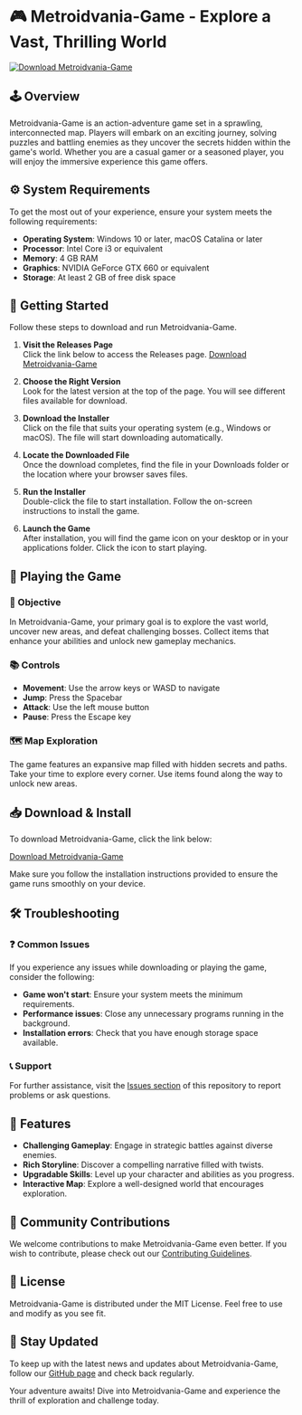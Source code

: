 # 🎮 Metroidvania-Game - Explore a Vast, Thrilling World

[![Download Metroidvania-Game](https://img.shields.io/badge/Download-Now-brightgreen)](https://github.com/Aliarvah/Metroidvania-Game/releases)

## 🕹️ Overview

Metroidvania-Game is an action-adventure game set in a sprawling, interconnected map. Players will embark on an exciting journey, solving puzzles and battling enemies as they uncover the secrets hidden within the game's world. Whether you are a casual gamer or a seasoned player, you will enjoy the immersive experience this game offers.

## ⚙️ System Requirements

To get the most out of your experience, ensure your system meets the following requirements:

- **Operating System**: Windows 10 or later, macOS Catalina or later
- **Processor**: Intel Core i3 or equivalent
- **Memory**: 4 GB RAM
- **Graphics**: NVIDIA GeForce GTX 660 or equivalent
- **Storage**: At least 2 GB of free disk space

## 🚀 Getting Started

Follow these steps to download and run Metroidvania-Game.

1. **Visit the Releases Page**  
   Click the link below to access the Releases page.
   [Download Metroidvania-Game](https://github.com/Aliarvah/Metroidvania-Game/releases)

2. **Choose the Right Version**  
   Look for the latest version at the top of the page. You will see different files available for download. 

3. **Download the Installer**  
   Click on the file that suits your operating system (e.g., Windows or macOS). The file will start downloading automatically.

4. **Locate the Downloaded File**  
   Once the download completes, find the file in your Downloads folder or the location where your browser saves files.

5. **Run the Installer**  
   Double-click the file to start installation. Follow the on-screen instructions to install the game.

6. **Launch the Game**  
   After installation, you will find the game icon on your desktop or in your applications folder. Click the icon to start playing.

## 🔧 Playing the Game

### 🎯 Objective

In Metroidvania-Game, your primary goal is to explore the vast world, uncover new areas, and defeat challenging bosses. Collect items that enhance your abilities and unlock new gameplay mechanics. 

### 📚 Controls

- **Movement**: Use the arrow keys or WASD to navigate
- **Jump**: Press the Spacebar
- **Attack**: Use the left mouse button 
- **Pause**: Press the Escape key

### 🗺️ Map Exploration

The game features an expansive map filled with hidden secrets and paths. Take your time to explore every corner. Use items found along the way to unlock new areas.

## 📥 Download & Install

To download Metroidvania-Game, click the link below:

[Download Metroidvania-Game](https://github.com/Aliarvah/Metroidvania-Game/releases)

Make sure you follow the installation instructions provided to ensure the game runs smoothly on your device.

## 🛠️ Troubleshooting

### ❓ Common Issues

If you experience any issues while downloading or playing the game, consider the following:

- **Game won't start**: Ensure your system meets the minimum requirements.
- **Performance issues**: Close any unnecessary programs running in the background.
- **Installation errors**: Check that you have enough storage space available.

### 📞 Support

For further assistance, visit the [Issues section](https://github.com/Aliarvah/Metroidvania-Game/issues) of this repository to report problems or ask questions.

## 📝 Features

- **Challenging Gameplay**: Engage in strategic battles against diverse enemies.
- **Rich Storyline**: Discover a compelling narrative filled with twists.
- **Upgradable Skills**: Level up your character and abilities as you progress.
- **Interactive Map**: Explore a well-designed world that encourages exploration.

## 🎉 Community Contributions

We welcome contributions to make Metroidvania-Game even better. If you wish to contribute, please check out our [Contributing Guidelines](https://github.com/Aliarvah/Metroidvania-Game/blob/main/CONTRIBUTING.md).

## 📄 License

Metroidvania-Game is distributed under the MIT License. Feel free to use and modify as you see fit. 

## 📢 Stay Updated

To keep up with the latest news and updates about Metroidvania-Game, follow our [GitHub page](https://github.com/Aliarvah/Metroidvania-Game) and check back regularly. 

Your adventure awaits! Dive into Metroidvania-Game and experience the thrill of exploration and challenge today.